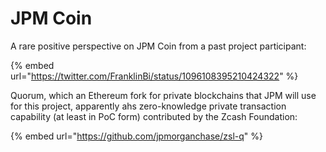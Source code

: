 # JPM Coin

A rare positive perspective on JPM Coin from a past project participant:

{% embed url="https://twitter.com/FranklinBi/status/1096108395210424322" %}

Quorum, which an Ethereum fork for private blockchains that JPM will use for this project, apparently ahs zero-knowledge private transaction capability \(at least in PoC form\) contributed by the Zcash Foundation:

{% embed url="https://github.com/jpmorganchase/zsl-q" %}



